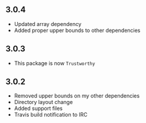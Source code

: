 3.0.4
-----
* Updated array dependency
* Added proper upper bounds to other dependencies

3.0.3
-----
* This package is now `Trustworthy`

3.0.2
-----
* Removed upper bounds on my other dependencies
* Directory layout change
* Added support files
* Travis build notification to IRC
